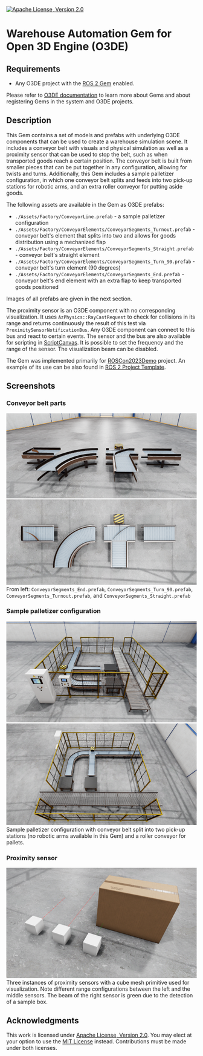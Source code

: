 [![Apache License, Version 2.0][apache_shield]][apache]

# Warehouse Automation Gem for Open 3D Engine (O3DE)

## Requirements
- Any O3DE project with the [ROS 2 Gem](https://docs.o3de.org/docs/user-guide/interactivity/robotics/) enabled.

Please refer to [O3DE documentation](https://docs.o3de.org/docs/user-guide/gems/) to learn more about Gems and about registering Gems in the system and O3DE projects.

## Description
This Gem contains a set of models and prefabs with underlying O3DE components that can be used to create a warehouse simulation scene. It includes a conveyor belt with visuals and physical simulation as well as a proximity sensor that can be used to stop the belt, such as when transported goods reach a certain position. The conveyor belt is built from smaller pieces that can be put together in any configuration, allowing for twists and turns. Additionally, this Gem includes a sample palletizer configuration, in which one conveyor belt splits and feeds into two pick-up stations for robotic arms, and an extra roller conveyor for putting aside goods.

The following assets are available in the Gem as O3DE prefabs:
- `./Assets/Factory/ConveyorLine.prefab` - a sample palletizer configuration
- `./Assets/Factory/ConveyorElements/ConveyorSegments_Turnout.prefab` - conveyor belt's element that splits into two and allows for goods distribution using a mechanized flap
- `./Assets/Factory/ConveyorElements/ConveyorSegments_Straight.prefab` - conveyor belt's straight element
- `./Assets/Factory/ConveyorElements/ConveyorSegments_Turn_90.prefab` - conveyor belt's turn element (90 degrees)
- `./Assets/Factory/ConveyorElements/ConveyorSegments_End.prefab` - conveyor belt's end element with an extra flap to keep transported goods positioned

Images of all prefabs are given in the next section.

The proximity sensor is an O3DE component with no corresponding visualization. It uses `AzPhysics::RayCastRequest` to check for collisions in its range and returns continuously the result of this test via `ProximitySensorNotificationBus`. Any O3DE component can connect to this bus and react to certain events. The sensor and the bus are also available for scripting in [ScriptCanvas](https://docs.o3de.org/docs/user-guide/scripting/script-canvas/). It is possible to set the frequency and the range of the sensor. The visualization beam can be disabled.

The Gem was implemented primarily for [ROSCon2023Demo](https://github.com/RobotecAI/ROSCon2023Demo) project. An example of its use can be also found in [ROS 2 Project Template](https://github.com/o3de/o3de-extras/tree/development/Templates/Ros2RoboticManipulationTemplate).

## Screenshots

### Conveyor belt parts
![](docs/images/conveyor.png)
![](docs/images/conveyor2.png)
From left: `ConveyorSegments_End.prefab`, `ConveyorSegments_Turn_90.prefab`, `ConveyorSegments_Turnout.prefab`, and `ConveyorSegments_Straight.prefab`

### Sample palletizer configuration
![](docs/images/palletizer.png)
![](docs/images/palletizer2.png)
Sample palletizer configuration with conveyor belt split into two pick-up stations (no robotic arms available in this Gem) and a roller conveyor for pallets.

### Proximity sensor
![](docs/images/proximity.png)
Three instances of proximity sensors with a cube mesh primitive used for visualization. Note different range configurations between the left and the middle sensors. The beam of the right sensor is green due to the detection of a sample box.

## Acknowledgments
This work is licensed under [Apache License, Version 2.0][apache]. You may elect at your option to use the [MIT License][mit] instead. Contributions must be made under both licenses.

[apache]: https://opensource.org/licenses/Apache-2.0
[mit]: https://opensource.org/licenses/MIT
[apache_shield]: https://img.shields.io/badge/License-Apache_2.0-blue.svg